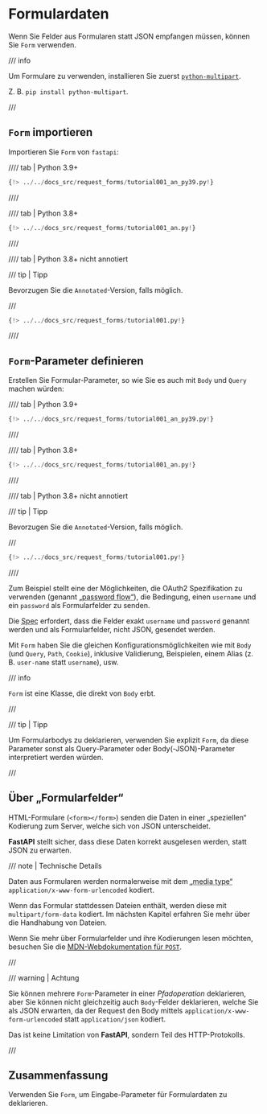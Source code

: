 # Formulardaten

Wenn Sie Felder aus Formularen statt JSON empfangen müssen, können Sie `Form` verwenden.

/// info

Um Formulare zu verwenden, installieren Sie zuerst <a href="https://andrew-d.github.io/python-multipart/" class="external-link" target="_blank">`python-multipart`</a>.

Z. B. `pip install python-multipart`.

///

## `Form` importieren

Importieren Sie `Form` von `fastapi`:

//// tab | Python 3.9+

```Python hl_lines="3"
{!> ../../docs_src/request_forms/tutorial001_an_py39.py!}
```

////

//// tab | Python 3.8+

```Python hl_lines="1"
{!> ../../docs_src/request_forms/tutorial001_an.py!}
```

////

//// tab | Python 3.8+ nicht annotiert

/// tip | Tipp

Bevorzugen Sie die `Annotated`-Version, falls möglich.

///

```Python hl_lines="1"
{!> ../../docs_src/request_forms/tutorial001.py!}
```

////

## `Form`-Parameter definieren

Erstellen Sie Formular-Parameter, so wie Sie es auch mit `Body` und `Query` machen würden:

//// tab | Python 3.9+

```Python hl_lines="9"
{!> ../../docs_src/request_forms/tutorial001_an_py39.py!}
```

////

//// tab | Python 3.8+

```Python hl_lines="8"
{!> ../../docs_src/request_forms/tutorial001_an.py!}
```

////

//// tab | Python 3.8+ nicht annotiert

/// tip | Tipp

Bevorzugen Sie die `Annotated`-Version, falls möglich.

///

```Python hl_lines="7"
{!> ../../docs_src/request_forms/tutorial001.py!}
```

////

Zum Beispiel stellt eine der Möglichkeiten, die OAuth2 Spezifikation zu verwenden (genannt <abbr title='„Passwort-Fluss“'>„password flow“</abbr>), die Bedingung, einen `username` und ein `password` als Formularfelder zu senden.

Die <abbr title="Specification – Spezifikation">Spec</abbr> erfordert, dass die Felder exakt `username` und `password` genannt werden und als Formularfelder, nicht JSON, gesendet werden.

Mit `Form` haben Sie die gleichen Konfigurationsmöglichkeiten wie mit `Body` (und `Query`, `Path`, `Cookie`), inklusive Validierung, Beispielen, einem Alias (z. B. `user-name` statt `username`), usw.

/// info

`Form` ist eine Klasse, die direkt von `Body` erbt.

///

/// tip | Tipp

Um Formularbodys zu deklarieren, verwenden Sie explizit `Form`, da diese Parameter sonst als Query-Parameter oder Body(-JSON)-Parameter interpretiert werden würden.

///

## Über „Formularfelder“

HTML-Formulare (`<form></form>`) senden die Daten in einer „speziellen“ Kodierung zum Server, welche sich von JSON unterscheidet.

**FastAPI** stellt sicher, dass diese Daten korrekt ausgelesen werden, statt JSON zu erwarten.

/// note | Technische Details

Daten aus Formularen werden normalerweise mit dem <abbr title='Media type – Medientyp, Typ des Mediums'>„media type“</abbr> `application/x-www-form-urlencoded` kodiert.

Wenn das Formular stattdessen Dateien enthält, werden diese mit `multipart/form-data` kodiert. Im nächsten Kapitel erfahren Sie mehr über die Handhabung von Dateien.

Wenn Sie mehr über Formularfelder und ihre Kodierungen lesen möchten, besuchen Sie die <a href="https://developer.mozilla.org/en-US/docs/Web/HTTP/Methods/POST" class="external-link" target="_blank"><abbr title="Mozilla Developer Network – Mozilla-Entwickler-Netzwerk">MDN</abbr>-Webdokumentation für <code>POST</code></a>.

///

/// warning | Achtung

Sie können mehrere `Form`-Parameter in einer *Pfadoperation* deklarieren, aber Sie können nicht gleichzeitig auch `Body`-Felder deklarieren, welche Sie als JSON erwarten, da der Request den Body mittels `application/x-www-form-urlencoded` statt `application/json` kodiert.

Das ist keine Limitation von **FastAPI**, sondern Teil des HTTP-Protokolls.

///

## Zusammenfassung

Verwenden Sie `Form`, um Eingabe-Parameter für Formulardaten zu deklarieren.
